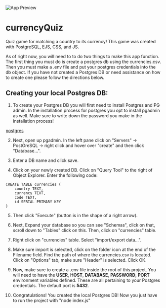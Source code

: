 ![App Preview](https://i.ibb.co/R6S7Ykz/currency-Quiz.png)

# currencyQuiz
Quiz game for matching a country to its currency!
This game was created with PostgreSQL, EJS, CSS, and JS.

As of right now, you will need to to do two things to make this app function. The first thing you must do is create a postgres db using the currencies.csv. Then you must make a .env file and put your postgres credentials into the db object. If you have not created a Postgres DB or need assistance on how to create one please follow the directions below.

## Creating your local Postgres DB:

1. To create your Postgres DB you will first need to install Postgres and PG admin. In the installation process for postgres you opt to install pgadmin as well. Make sure to write down the password you make in the installation process!

[postgres](https://www.postgresql.org/download/)

2. Next, open up pgadmin. In the left pane click on "Servers" -> PostGreSQL <version no> -> right click and hover over "create" and then click "Database...".

3. Enter a DB name and click save.

4. Click on your newly created DB. Click on "Query Tool" to the right of Object Explorer. Enter the following code:

```
CREATE TABLE currencies (
	country TEXT,
	currency TEXT,
	code TEXT,
	id SERIAL PRIMARY KEY	
)
```

5. Then click "Execute" (button is in the shape of a right arrow).

6. Next, Expand your database so you can see "Schemas", click on that, scroll down to "Tables" click on this. Then, click on "currencies" table.

7. Right click on "currencies" table. Select "import/export data...".

8. Make sure import is selected, click on the folder icon at the end of the Filename field. Find the path of where the currencies.csv is located. Click on "Options" tab, make sure "Header" is selected. Click OK.

9. Now, make sure to create a .env file inside the root of this project. You will need to have the **USER**, **HOST**, **DATABASE**, **PASSWORD**, **PORT** environment variables defined. These are all pertaining to your Postgres credentials. The default port is **5432**.

10. Congratulations! You created the local Postgres DB! Now you just have to run the project with "node index.js"


